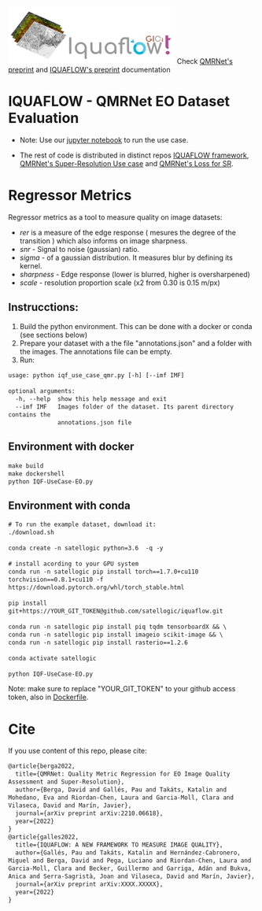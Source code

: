 ![](https://github.com/satellogic/iquaflow/blob/main/docs/source/iquaflow_logo_mini.png)
Check [QMRNet's preprint](https://arxiv.org/abs/2210.06618) and [IQUAFLOW's preprint](https://arxiv.org/abs/XXXX.XXXXX) documentation

# IQUAFLOW - QMRNet EO Dataset Evaluation

- Note: Use our [jupyter notebook](IQF-UseCase-EO.ipynb) to run the use case.

- The rest of code is distributed in distinct repos [IQUAFLOW framework](https://github.com/satellogic/iquaflow), [QMRNet's Super-Resolution Use case](https://github.com/dberga/iquaflow-qmr-sisr) and [QMRNet's Loss for SR](https://github.com/dberga/iquaflow-qmr-loss).

# Regressor Metrics

Regressor metrics as a tool to measure quality on image datasets:

 - *rer* is a measure of the edge response ( mesures the degree of the transition ) which also informs on image sharpness.
 - *snr* - Signal to noise (gaussian) ratio.
 - *sigma* - of a gaussian distribution. It measures blur by defining its kernel.
 - *sharpness* - Edge response (lower is blurred, higher is oversharpened)
 - *scale* - resolution proportion scale (x2 from 0.30 is 0.15 m/px)

## Instrucctions:

1. Build the python environment. This can be done with a docker or conda (see sections below)
2. Prepare your dataset with a the file "annotations.json" and a folder with the images. The annotations file can be empty.
3. Run:
```
usage: python iqf_use_case_qmr.py [-h] [--imf IMF]

optional arguments:
  -h, --help  show this help message and exit
  --imf IMF   Images folder of the dataset. Its parent directory contains the
              annotations.json file
```

## Environment with docker
```
make build
make dockershell
python IQF-UseCase-EO.py
```
## Environment with conda

```
# To run the example dataset, download it:
./download.sh

conda create -n satellogic python=3.6  -q -y

# install acording to your GPU system
conda run -n satellogic pip install torch==1.7.0+cu110 torchvision==0.8.1+cu110 -f https://download.pytorch.org/whl/torch_stable.html

pip install git+https://YOUR_GIT_TOKEN@github.com/satellogic/iquaflow.git

conda run -n satellogic pip install piq tqdm tensorboardX && \
conda run -n satellogic pip install imageio scikit-image && \
conda run -n satellogic pip install rasterio==1.2.6

conda activate satellogic

python IQF-UseCase-EO.py

```
Note: make sure to replace "YOUR_GIT_TOKEN" to your github access token, also in [Dockerfile](Dockerfile).

# Cite

If you use content of this repo, please cite:

```
@article{berga2022,
  title={QMRNet: Quality Metric Regression for EO Image Quality Assessment and Super-Resolution},
  author={Berga, David and Gallés, Pau and Takáts, Katalin and Mohedano, Eva and Riordan-Chen, Laura and Garcia-Moll, Clara and Vilaseca, David and Marín, Javier},
  journal={arXiv preprint arXiv:2210.06618},
  year={2022}
}
@article{galles2022,
  title={IQUAFLOW: A NEW FRAMEWORK TO MEASURE IMAGE QUALITY},
  author={Gallés, Pau and Takáts, Katalin and Hernández-Cabronero, Miguel and Berga, David and Pega, Luciano and Riordan-Chen, Laura and Garcia-Moll, Clara and Becker, Guillermo and Garriga, Adán and Bukva, Anica and Serra-Sagristà, Joan and Vilaseca, David and Marín, Javier},
  journal={arXiv preprint arXiv:XXXX.XXXXX},
  year={2022}
}
```
